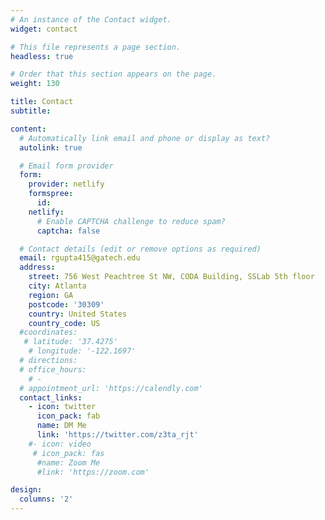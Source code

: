 ```yaml
---
# An instance of the Contact widget.
widget: contact

# This file represents a page section.
headless: true

# Order that this section appears on the page.
weight: 130

title: Contact
subtitle:

content:
  # Automatically link email and phone or display as text?
  autolink: true

  # Email form provider
  form:
    provider: netlify
    formspree:
      id:
    netlify:
      # Enable CAPTCHA challenge to reduce spam?
      captcha: false

  # Contact details (edit or remove options as required)
  email: rgupta415@gatech.edu
  address:
    street: 756 West Peachtree St NW, CODA Building, SSLab 5th floor
    city: Atlanta
    region: GA
    postcode: '30309'
    country: United States
    country_code: US
  #coordinates:
   # latitude: '37.4275'
    # longitude: '-122.1697'
  # directions: 
  # office_hours:
    # - 
  # appointment_url: 'https://calendly.com'
  contact_links:
    - icon: twitter
      icon_pack: fab
      name: DM Me
      link: 'https://twitter.com/z3ta_rjt'
    #- icon: video
     # icon_pack: fas
      #name: Zoom Me
      #link: 'https://zoom.com'

design:
  columns: '2'
---
```

